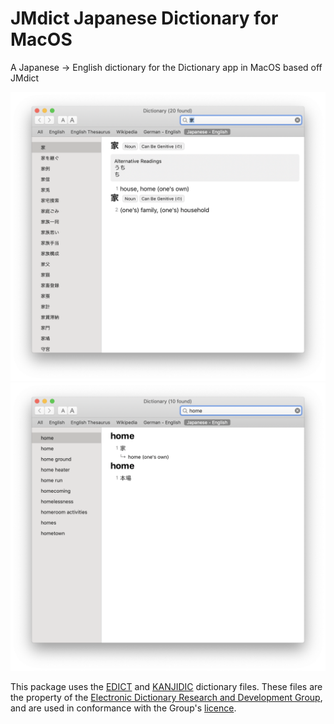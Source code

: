# JMdict Japanese Dictionary for MacOS
A Japanese -> English dictionary for the Dictionary app in MacOS based off JMdict

![](/screenshots/a.png)
![](/screenshots/b.png)

<p>
This package uses the 
<a href="http://www.csse.monash.edu.au/~jwb/edict.html">EDICT</a> and
<a href="http://www.csse.monash.edu.au/~jwb/kanjidic.html">KANJIDIC</a> dictionary files.
These files are the property of the 
<a href="http://www.edrdg.org/"> Electronic Dictionary 
Research and Development Group</a>, and are used in
conformance with the Group's 
<a href="http://www.edrdg.org/edrdg/licence.html">licence</a>.
</p>